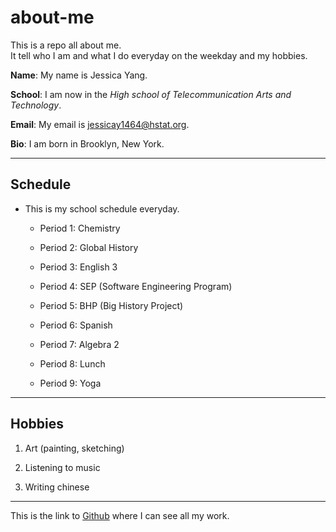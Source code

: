 # about-me
This is a repo all about me.  
It tell who I am and what I do everyday on the weekday and my hobbies.

**Name**: My name is Jessica Yang.

**School**: I am now in the _High school of Telecommunication Arts and Technology_.

**Email**: My email is jessicay1464@hstat.org.

**Bio**: I am born in Brooklyn, New York.

---

## Schedule
* This is my school schedule everyday.

  * Period 1: Chemistry

  * Period 2: Global History

  * Period 3: English 3

  * Period 4: SEP (Software Engineering Program)

  * Period 5: BHP (Big History Project)

  * Period 6: Spanish

  * Period 7: Algebra 2

  * Period 8: Lunch

  * Period 9: Yoga 

---

## Hobbies

1. Art (painting, sketching)

2. Listening to music

3. Writing chinese

---  
This is the link to [Github](https://github.com/) where I can see all my work.

